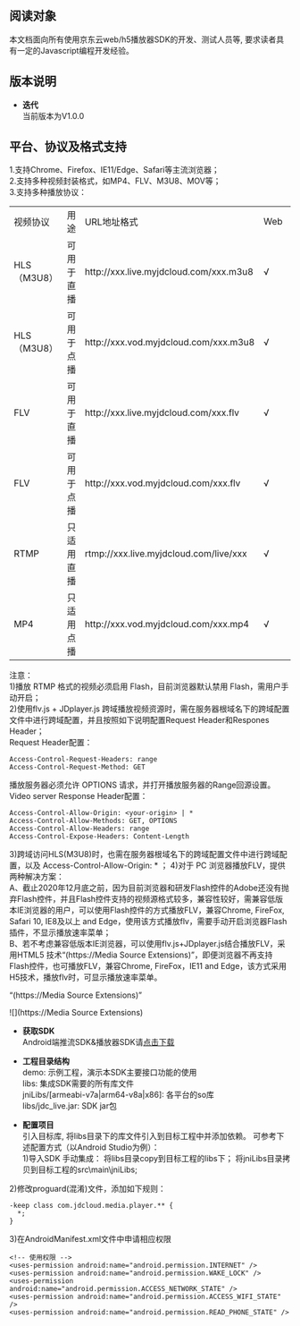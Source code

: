 ## 阅读对象
本文档面向所有使用京东云web/h5播放器SDK的开发、测试人员等, 要求读者具有一定的Javascript编程开发经验。  

## 版本说明
* **迭代**  
当前版本为V1.0.0  

## 平台、协议及格式支持
1.支持Chrome、Firefox、IE11/Edge、Safari等主流浏览器；  
2.支持多种视频封装格式，如MP4、FLV、M3U8、MOV等；  
3.支持多种播放协议：
<table>
<tr>
    <td>视频协议</td>
    <td>用途</td>
    <td>URL地址格式</td>
    <td>Web</td>
    <td>h5</td>
</tr>
<tr>
    <td>HLS（M3U8）</td>
    <td>可用于直播</td>
    <td>http://xxx.live.myjdcloud.com/xxx.m3u8</td>
    <td>√</td>
    <td>√</td>
</tr>
<tr>
    <td>HLS（M3U8）</td>
    <td>可用于点播</td>
    <td>http://xxx.vod.myjdcloud.com/xxx.m3u8</td>
    <td>√</td>
    <td>√</td>
</tr>
<tr>
    <td>FLV</td>
    <td>可用于直播</td>
    <td>http://xxx.live.myjdcloud.com/xxx.flv</td>
    <td>√</td>
    <td>×</td>
</tr>
<tr>
    <td>FLV</td>
    <td>可用于点播</td>
    <td>http://xxx.vod.myjdcloud.com/xxx.flv</td>
    <td>√</td>
    <td>×</td>
</tr>
<tr>
    <td>RTMP</td>
    <td>只适用直播</td>
    <td>rtmp://xxx.live.myjdcloud.com/live/xxx</td>
    <td>√</td>
    <td>×</td>
</tr>
<tr>
    <td>MP4</td>
    <td>只适用点播</td>
    <td>http://xxx.vod.myjdcloud.com/xxx.mp4</td>
    <td>√</td>
    <td>√</td>
</tr>                
</table>

注意：  
1)播放 RTMP 格式的视频必须启用 Flash，目前浏览器默认禁用 Flash，需用户手动开启；  
2)使用flv.js + JDplayer.js 跨域播放视频资源时，需在服务器根域名下的跨域配置文件中进行跨域配置，并且按照如下说明配置Request Header和Respones Header；  
Request Header配置：
```
Access-Control-Request-Headers: range
Access-Control-Request-Method: GET
```
播放服务器必须允许 OPTIONS 请求，并打开播放服务器的Range回源设置。    
Video server Response Header配置：
```
Access-Control-Allow-Origin: <your-origin> | *
Access-Control-Allow-Methods: GET, OPTIONS
Access-Control-Allow-Headers: range
Access-Control-Expose-Headers: Content-Length
```  
3)跨域访问HLS(M3U8)时，也需在服务器根域名下的跨域配置文件中进行跨域配置，以及 Access-Control-Allow-Origin: * ；
4)对于 PC 浏览器播放FLV，提供两种解决方案：  
A、截止2020年12月底之前，因为目前浏览器和研发Flash控件的Adobe还没有抛弃Flash控件，并且Flash控件支持的视频源格式较多，兼容性较好，需兼容低版本IE浏览器的用户，可以使用Flash控件的方式播放FLV，兼容Chrome, FireFox, Safari 10, IE8及以上 and Edge，使用该方式播放flv，需要手动开启浏览器Flash插件，不显示播放速率菜单；  
B、若不考虑兼容低版本IE浏览器，可以使用flv.js+JDplayer.js结合播放FLV，采用HTML5 技术“(https://Media Source Extensions)”，即便浏览器不再支持Flash控件，也可播放FLV，兼容Chrome, FireFox，IE11 and Edge，该方式采用H5技术，播放flv时，可显示播放速率菜单。


“(https://Media Source Extensions)”

![](https://Media Source Extensions)

* **获取SDK**  
Android端推流SDK&播放器SDK请<a href="Media Source Extensions">点击下载</a><br/>  

* **工程目录结构**  
demo: 示例工程，演示本SDK主要接口功能的使用    
libs: 集成SDK需要的所有库文件    
jniLibs/[armeabi-v7a|arm64-v8a|x86]: 各平台的so库    
libs/jdc_live.jar: SDK jar包    

* **配置项目**    
引入目标库, 将libs目录下的库文件引入到目标工程中并添加依赖。
可参考下述配置方式（以Android Studio为例）：  
1)导入SDK
手动集成：
将libs目录copy到目标工程的libs下；
将jniLibs目录拷贝到目标工程的src\main\jniLibs;

2)修改proguard(混淆)文件，添加如下规则：
```
-keep class com.jdcloud.media.player.** {
  *;
}
```

3)在AndroidManifest.xml文件中申请相应权限
```
<!-- 使用权限 -->
<uses-permission android:name="android.permission.INTERNET" />
<uses-permission android:name="android.permission.WAKE_LOCK" />
<uses-permission android:name="android.permission.ACCESS_NETWORK_STATE" />
<uses-permission android:name="android.permission.ACCESS_WIFI_STATE" />
<uses-permission android:name="android.permission.READ_PHONE_STATE" />
```
